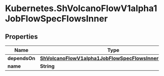 # Kubernetes.ShVolcanoFlowV1alpha1JobFlowSpecFlowsInner

## Properties

Name | Type | Description | Notes
------------ | ------------- | ------------- | -------------
**dependsOn** | [**ShVolcanoFlowV1alpha1JobFlowSpecFlowsInnerDependsOn**](ShVolcanoFlowV1alpha1JobFlowSpecFlowsInnerDependsOn.md) |  | [optional] 
**name** | **String** |  | 


